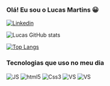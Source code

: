 ### Olá! Eu sou o Lucas Martins 😀

[![Linkedin](https://img.shields.io/badge/LinkedIn-0077B5?style=for-the-badge&logo=linkedin&logoColor=white)](https://www.linkedin.com/in/lucas-martins-351b9019a/)

![Lucas GitHub stats](https://github-readme-stats.vercel.app/api?username=Lucaas011&show_icons=true&theme=radical)

[![Top Langs](https://github-readme-stats.vercel.app/api/top-langs/?username=Lucaas011)](https://github.com/Lucaas011/github-readme-stats)



### Tecnologias que uso no meu dia
<div style= "display: inline_block">
    <img align="center" alt="JS" src="https://img.shields.io/badge/JavaScript-F7DF1E?style=for-the-badge&logo=javascript&logoColor=black"/>
    <img align="center" alt="html5" src="https://img.shields.io/badge/HTML5-E34F26?style=for-the-badge&logo=html5&logoColor=white"/>
    <img align="center" alt="Css3" src="https://img.shields.io/badge/CSS3-1572B6?style=for-the-badge&logo=css3&logoColor=white"/>
    <img align="center" alt="VS" src="https://img.shields.io/badge/Visual_Studio_Code-0078D4?style=for-the-badge&logo=visual%20studio%20code&logoColor=white"/>  
    <img align="center" alt="VS" src="https://img.shields.io/badge/GitHub-100000?style=for-the-badge&logo=github&logoColor=white"/> 
</div>

